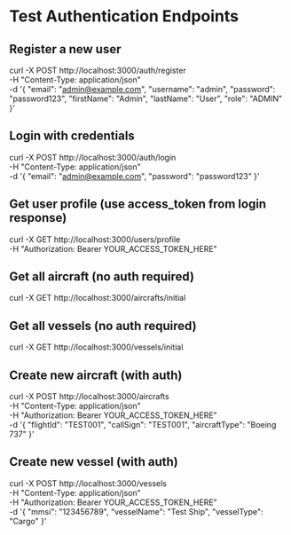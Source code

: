 # Test Authentication Endpoints

## Register a new user
curl -X POST http://localhost:3000/auth/register \
  -H "Content-Type: application/json" \
  -d '{
    "email": "admin@example.com",
    "username": "admin", 
    "password": "password123",
    "firstName": "Admin",
    "lastName": "User",
    "role": "ADMIN"
  }'

## Login with credentials
curl -X POST http://localhost:3000/auth/login \
  -H "Content-Type: application/json" \
  -d '{
    "email": "admin@example.com",
    "password": "password123"
  }'

## Get user profile (use access_token from login response)
curl -X GET http://localhost:3000/users/profile \
  -H "Authorization: Bearer YOUR_ACCESS_TOKEN_HERE"

## Get all aircraft (no auth required)
curl -X GET http://localhost:3000/aircrafts/initial

## Get all vessels (no auth required)  
curl -X GET http://localhost:3000/vessels/initial

## Create new aircraft (with auth)
curl -X POST http://localhost:3000/aircrafts \
  -H "Content-Type: application/json" \
  -H "Authorization: Bearer YOUR_ACCESS_TOKEN_HERE" \
  -d '{
    "flightId": "TEST001",
    "callSign": "TEST001",
    "aircraftType": "Boeing 737"
  }'

## Create new vessel (with auth)
curl -X POST http://localhost:3000/vessels \
  -H "Content-Type: application/json" \
  -H "Authorization: Bearer YOUR_ACCESS_TOKEN_HERE" \
  -d '{
    "mmsi": "123456789",
    "vesselName": "Test Ship",
    "vesselType": "Cargo"
  }'
